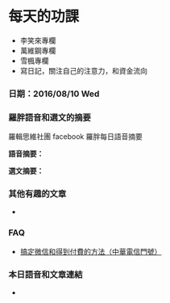 # 每天的功課

- 李笑來專欄
- 萬維鋼專欄
- 雪楓專欄
- 寫日記，關注自己的注意力，和資金流向

### 日期：2016/08/10 Wed


### 羅胖語音和選文的摘要

羅輯思維社團 facebook 羅胖每日語音摘要

**語音摘要：**



**選文摘要：**



### 其他有趣的文章
-

### FAQ
- [搞定微信和得到付費的方法（中華電信門號）](http://hanscholem.tw/2016/07/22/WeChat-Go/)


### 本日語音和文章連結
-
